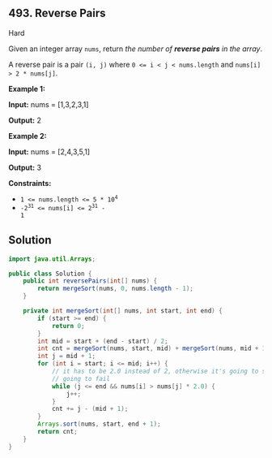 ## 493\. Reverse Pairs

Hard

Given an integer array `nums`, return _the number of **reverse pairs** in the array_.

A reverse pair is a pair `(i, j)` where `0 <= i < j < nums.length` and `nums[i] > 2 * nums[j]`.

**Example 1:**

**Input:** nums = [1,3,2,3,1]

**Output:** 2

**Example 2:**

**Input:** nums = [2,4,3,5,1]

**Output:** 3

**Constraints:**

*   <code>1 <= nums.length <= 5 * 10<sup>4</sup></code>
*   <code>-2<sup>31</sup> <= nums[i] <= 2<sup>31</sup> - 1</code>

## Solution

```java
import java.util.Arrays;

public class Solution {
    public int reversePairs(int[] nums) {
        return mergeSort(nums, 0, nums.length - 1);
    }

    private int mergeSort(int[] nums, int start, int end) {
        if (start >= end) {
            return 0;
        }
        int mid = start + (end - start) / 2;
        int cnt = mergeSort(nums, start, mid) + mergeSort(nums, mid + 1, end);
        int j = mid + 1;
        for (int i = start; i <= mid; i++) {
            // it has to be 2.0 instead of 2, otherwise it's going to stack overflow, i.e. test3 is
            // going to fail
            while (j <= end && nums[i] > nums[j] * 2.0) {
                j++;
            }
            cnt += j - (mid + 1);
        }
        Arrays.sort(nums, start, end + 1);
        return cnt;
    }
}
```
